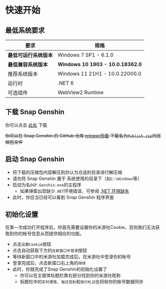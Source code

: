# 快速开始

## 最低系统要求
|要求|规格|
|-|-|
|**最低可运行系统版本**|Windows 7 SP1 - 6.1.0|
|**最低兼容系统版本**|**Windows 10 1903 - 10.0.18362.0**|  
|推荐系统版本|Windows 11 21H1 - 10.0.22000.0|
|运行时|.NET 6|
|可选组件|WebView2 Runtime|

## 下载 Snap Genshin

你可以点击 [此处](https://snapgenshin.vercel.app/api/getDownloadURL) 下载

~~你可以在 Snap Genshin 的 GitHub 仓库 [release页面](https://github.com/DGP-Studio/Snap.Genshin/releases) 下载名为`Publish.zip`的压缩包文件~~

## 启动 Snap Genshin

- 将下载的压缩包内容解压到你认为合适的目录进行解压缩
- 请勿将 Snap Genshin 置于 系统使用的目录下（如`C:\Windows`等）
- 启动为名`DGP.Genshin.exe`的主程序
  - 如果弹窗出现缺少`.NET`环境错误，可参阅 [.NET 环境缺失](./FAQ/#net-环境缺失)
- 此时，你应当已经可以看到 Snap Genshin 程序界面

## 初始化设置

在第一次成功打开程序后，你首先需要设置你的米游社Cookie，否则我们无法获取到你的帐号信息从而提供相应的功能。

- 点击`设置Cookie`按钮
- 点击自动获取下方的`在新窗口中登录`按钮
- 等待新窗口中的米游社加载完成后，在米游社中登录你的帐号
- 登录完成后，点击新窗口右上角的`继续`
- 此时，你就完成了Snap Genshin的初始化设置了
  - 你可以在主窗体标题栏靠右部分找到你的米游社昵称
  - 标题栏中的`实时便笺`、`每日签到`和`旅行札记`也将和你的帐号数据同步
